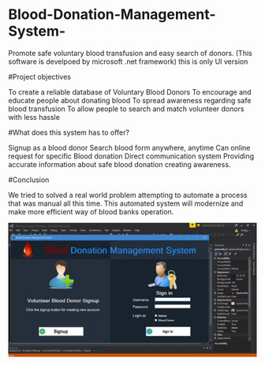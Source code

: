 # Blood-Donation-Management-System-
Promote safe voluntary blood transfusion and easy search of donors.
(This software is develpoed by microsoft .net framework) this is only UI version

#Project objectives

To create a reliable database of Voluntary Blood Donors
To encourage and educate people about donating blood
To spread awareness regarding safe blood transfusion
To allow people to search and match volunteer donors with less hassle

#What does this system has to offer?

Signup as a blood donor
Search blood form anywhere, anytime
Can online request for specific Blood donation
 Direct communication system
Providing accurate information about safe blood donation creating awareness.

#Conclusion	

We tried to solved a real world problem attempting to automate a process that was manual all this time. This automated system will modernize and make more efficient way of blood banks operation.


![](blood.png)
